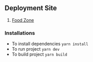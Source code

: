 ## Deployment Site

1.  [Food Zone](https://food-zone-beryl.vercel.app/)

### Installations

- To install dependencies `yarn install`
- To run project `yarn dev`
- To build project `yarn build`

